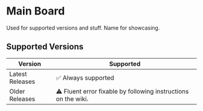 # Main Board
Used for supported versions and stuff. Name for showcasing.
## Supported Versions


| Version | Supported          |
| ------- | ------------------ |
| Latest Releases  | :white_check_mark: Always supported |
| Older Releases   | ⚠️ Fluent error fixable by following instructions on the wiki.                |
